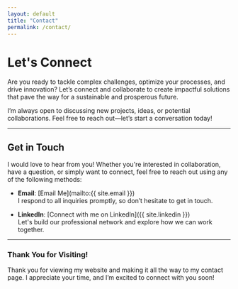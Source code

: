 ```yaml
---
layout: default
title: "Contact"
permalink: /contact/
---
```



# Let's Connect

Are you ready to tackle complex challenges, optimize your processes, and drive innovation? Let’s connect and collaborate to create impactful solutions that pave the way for a sustainable and prosperous future.

I’m always open to discussing new projects, ideas, or potential collaborations. Feel free to reach out—let’s start a conversation today!

---

## **Get in Touch**

I would love to hear from you! Whether you're interested in collaboration, have a question, or simply want to connect, feel free to reach out using any of the following methods:

- **Email**: [Email Me](mailto:{{ site.email }})  
  I respond to all inquiries promptly, so don’t hesitate to get in touch.

- **LinkedIn**: [Connect with me on LinkedIn]({{ site.linkedin }})  
  Let's build our professional network and explore how we can work together.

---

### **Thank You for Visiting!**

Thank you for viewing my website and making it all the way to my contact page. I appreciate your time, and I’m excited to connect with you soon!



<!-- Contact Form: You can add a contact form service like Formspree or Netlify Forms here -->
